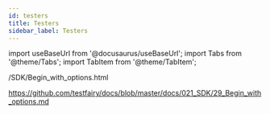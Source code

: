 ```yaml
---
id: testers
title: Testers
sidebar_label: Testers
---
```


import useBaseUrl from '@docusaurus/useBaseUrl';
import Tabs from '@theme/Tabs';
import TabItem from '@theme/TabItem';

/SDK/Begin_with_options.html

https://github.com/testfairy/docs/blob/master/docs/021_SDK/29_Begin_with_options.md